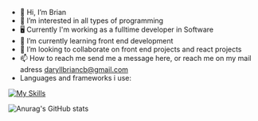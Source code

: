 - 👋 Hi, I’m Brian  
- 👀 I’m interested in all types of programming 
- 🖥  Currently I'm working as a fulltime developer in Software
- 🌱 I’m currently learning front end development
- 💞️ I’m looking to collaborate on front end projects and react projects
- 📫 How to reach me send me a message here, or reach me on my mail adress daryllbriancb@gmail.com
- Languages and frameworks i use:

[![My Skills](https://skillicons.dev/icons?i=html,css,js,react,angular,cs&perline=3)](https://skillicons.dev)

![Anurag's GitHub stats](https://github-readme-stats.vercel.app/api?username=BrianEP-hub&show_icons=true&theme=dark)


<!---
BrianEP-hub/BrianEP-hub is a ✨ special ✨ repository because its `README.md` (this file) appears on your GitHub profile.
You can click the Preview link to take a look at your changes.
--->
